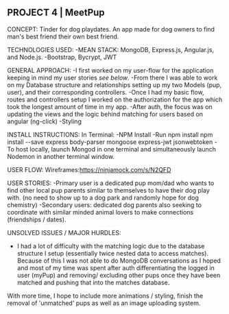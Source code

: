 PROJECT 4 | MeetPup
---------------------------------
CONCEPT: Tinder for dog playdates. An app  made for dog owners to find man's best friend their own best friend. 

TECHNOLOGIES USED:
-MEAN STACK: MongoDB, Express.js, Angular.js, and Node.js.
-Bootstrap, Bycrypt, JWT

GENERAL APPROACH:
-I first worked on my user-flow for the application keeping in mind my user stories *see below*. 
-From there I was able to work on my Database structure and relationships setting up my two Models (pup, user), and their corresponding controllers. 
-Once I had my basic flow, routes and controllers setup I worked on the authorization for the app which took the longest amount of time in my app. 
-After auth, the focus was on updating the views and the logic behind matching for users based on angular (ng-click)
-Styling

INSTALL INSTRUCTIONS:
In Terminal:
-NPM Install
-Run npm install npm install --save express body-parser mongoose express-jwt jsonwebtoken
-To host locally, launch Mongod in one terminal and simultaneously launch Nodemon in another terminal window.

USER FLOW:
Wireframes:https://ninjamock.com/s/N2QFD

USER STORIES:
  -Primary user is a dedicated  pup mom/dad who wants to find other local pup parents similar to themselves to have their dog play with.  (no need to show up to a dog park and randomly hope for dog chemistry)
  -Secondary users: dedicated dog parents also seeking to coordinate with similar minded animal lovers to make connections (friendships / dates).

UNSOLVED ISSUES / MAJOR HURDLES:
- I had a lot of difficulty with the matching logic due to the database structure I setup (essentially twice nested data to access matches). Because of this I was not able to do MongoDB conversations as I hoped and most of my time was spent after auth differentiating the logged in user (myPup) and removing/ excluding other pups once they have been matched and pushing that into the matches database. 

With more time,  I hope to include more animations / styling, finish the removal of 'unmatched' pups as well as an image uploading system. 


